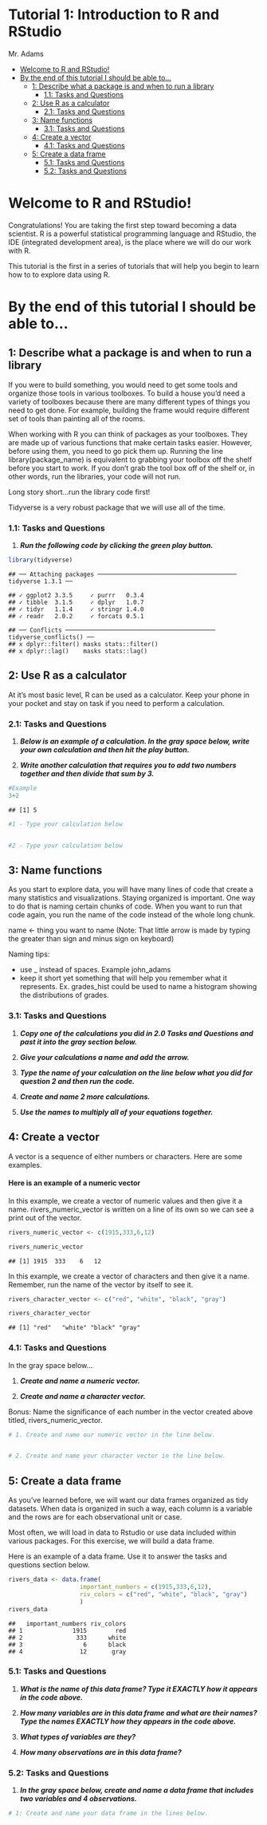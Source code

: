 Tutorial 1: Introduction to R and RStudio
================
Mr. Adams

-   [Welcome to R and RStudio!](#welcome-to-r-and-rstudio)
-   [By the end of this tutorial I should be able
    to…](#by-the-end-of-this-tutorial-i-should-be-able-to)
    -   [1: Describe what a package is and when to run a
        library](#1-describe-what-a-package-is-and-when-to-run-a-library)
        -   [1.1: Tasks and Questions](#11-tasks-and-questions)
    -   [2: Use R as a calculator](#2-use-r-as-a-calculator)
        -   [2.1: Tasks and Questions](#21-tasks-and-questions)
    -   [3: Name functions](#3-name-functions)
        -   [3.1: Tasks and Questions](#31-tasks-and-questions)
    -   [4: Create a vector](#4-create-a-vector)
        -   [4.1: Tasks and Questions](#41-tasks-and-questions)
    -   [5: Create a data frame](#5-create-a-data-frame)
        -   [5.1: Tasks and Questions](#51-tasks-and-questions)
        -   [5.2: Tasks and Questions](#52-tasks-and-questions)

# Welcome to R and RStudio!

Congratulations! You are taking the first step toward becoming a data
scientist. R is a powerful statistical programming language and RStudio,
the IDE (integrated development area), is the place where we will do our
work with R.

This tutorial is the first in a series of tutorials that will help you
begin to learn how to to explore data using R.

# By the end of this tutorial I should be able to…

## 1: Describe what a package is and when to run a library

If you were to build something, you would need to get some tools and
organize those tools in various toolboxes. To build a house you’d need a
variety of toolboxes because there are many different types of things
you need to get done. For example, building the frame would require
different set of tools than painting all of the rooms.

When working with R you can think of packages as your toolboxes. They
are made up of various functions that make certain tasks easier.
However, before using them, you need to go pick them up. Running the
line library(package\_name) is equivalent to grabbing your toolbox off
the shelf before you start to work. If you don’t grab the tool box off
of the shelf or, in other words, run the libraries, your code will not
run.

Long story short…run the library code first!

Tidyverse is a very robust package that we will use all of the time.

### 1.1: Tasks and Questions

1.  ***Run the following code by clicking the green play button.***

``` r
library(tidyverse)
```

    ## ── Attaching packages ─────────────────────────────────────── tidyverse 1.3.1 ──

    ## ✓ ggplot2 3.3.5     ✓ purrr   0.3.4
    ## ✓ tibble  3.1.5     ✓ dplyr   1.0.7
    ## ✓ tidyr   1.1.4     ✓ stringr 1.4.0
    ## ✓ readr   2.0.2     ✓ forcats 0.5.1

    ## ── Conflicts ────────────────────────────────────────── tidyverse_conflicts() ──
    ## x dplyr::filter() masks stats::filter()
    ## x dplyr::lag()    masks stats::lag()

## 2: Use R as a calculator

At it’s most basic level, R can be used as a calculator. Keep your phone
in your pocket and stay on task if you need to perform a calculation.

### 2.1: Tasks and Questions

1.  ***Below is an example of a calculation. In the gray space below,
    write your own calculation and then hit the play button.***

2.  ***Write another calculation that requires you to add two numbers
    together and then divide that sum by 3.***

``` r
#Example
3+2
```

    ## [1] 5

``` r
#1 - Type your calculation below


#2 - Type your calculation below
```

## 3: Name functions

As you start to explore data, you will have many lines of code that
create a many statistics and visualizations. Staying organized is
important. One way to do that is naming certain chunks of code. When you
want to run that code again, you run the name of the code instead of the
whole long chunk.

name &lt;- thing you want to name (Note: That little arrow is made by
typing the greater than sign and minus sign on keyboard)

Naming tips:

-   use \_ instead of spaces. Example john\_adams
-   keep it short yet something that will help you remember what it
    represents. Ex. grades\_hist could be used to name a histogram
    showing the distributions of grades.

### 3.1: Tasks and Questions

1.  ***Copy one of the calculations you did in 2.0 Tasks and Questions
    and past it into the gray section below.***

2.  ***Give your calculations a name and add the arrow.***

3.  ***Type the name of your calculation on the line below what you did
    for question 2 and then run the code.***

4.  ***Create and name 2 more calculations.***

5.  ***Use the names to multiply all of your equations together.***

## 4: Create a vector

A vector is a sequence of either numbers or characters. Here are some
examples.

#### Here is an example of a numeric vector

In this example, we create a vector of numeric values and then give it a
name. rivers\_numeric\_vector is written on a line of its own so we can
see a print out of the vector.

``` r
rivers_numeric_vector <- c(1915,333,6,12)

rivers_numeric_vector
```

    ## [1] 1915  333    6   12

In this example, we create a vector of characters and then give it a
name. Remember, run the name of the vector by itself to see it.

``` r
rivers_character_vector <- c("red", "white", "black", "gray")

rivers_character_vector
```

    ## [1] "red"   "white" "black" "gray"

### 4.1: Tasks and Questions

In the gray space below…

1.  ***Create and name a numeric vector.***

2.  ***Create and name a character vector.***

Bonus: Name the significance of each number in the vector created above
titled, rivers\_numeric\_vector.

``` r
# 1. Create and name our numeric vector in the line below. 


# 2. Create and name your character vector in the line below.
```

## 5: Create a data frame

As you’ve learned before, we will want our data frames organized as tidy
datasets. When data is organized in such a way, each column is a
variable and the rows are for each observational unit or case.

Most often, we will load in data to Rstudio or use data included within
various packages. For this exercise, we will build a data frame.

Here is an example of a data frame. Use it to answer the tasks and
questions section below.

``` r
rivers_data <- data.frame(
                    important_numbers = c(1915,333,6,12),
                    riv_colors = c("red", "white", "black", "gray")
                    )
rivers_data
```

    ##   important_numbers riv_colors
    ## 1              1915        red
    ## 2               333      white
    ## 3                 6      black
    ## 4                12       gray

### 5.1: Tasks and Questions

1.  ***What is the name of this data frame? Type it EXACTLY how it
    appears in the code above.***

2.  ***How many variables are in this data frame and what are their
    names? Type the names EXACTLY how they appears in the code above.***

3.  ***What types of variables are they?***

4.  ***How many observations are in this data frame?***

### 5.2: Tasks and Questions

1.  ***In the gray space below, create and name a data frame that
    includes two variables and 4 observations.***

``` r
# 1: Create and name your data frame in the lines below.
```
